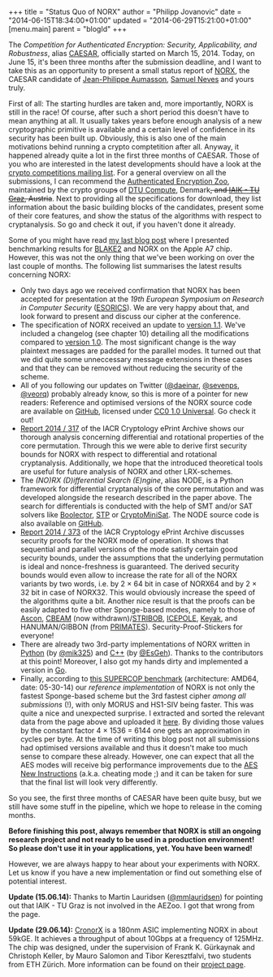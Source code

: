 +++
title = "Status Quo of NORX"
author = "Philipp Jovanovic"
date = "2014-06-15T18:34:00+01:00"
updated = "2014-06-29T15:21:00+01:00"
[menu.main]
    parent = "blogId"
+++


The *Competition for Authenticated Encryption: Security, Applicability, and Robustness*, alias [CAESAR](http://competitions.cr.yp.to/caesar.html), officially started on March 15, 2014. Today, on June 15, it's been three months after the submission deadline, and I want to take this as an opportunity to present a small status report of [NORX](https://norx.io), the CAESAR candidate of [Jean-Philippe Aumasson](http://aumasson.jp/), [Samuel Neves](http://eden.dei.uc.pt/~sneves/) and yours truly.

First of all: The starting hurdles are taken and, more importantly,  NORX is still in the race! Of course, after such a short period this doesn't have to mean anything at all. It usually takes years before enough analysis of a new cryptographic primitive is available and a certain level of confidence in its security has been built up. Obviously, this is also one of the main motivations behind running a crypto comptetition after all. Anyway, it happened already quite a lot in the first three months of CAESAR. Those of you who are interested in the latest developments should have a look at the [crypto competitions mailing list](https://groups.google.com/forum/#!forum/crypto-competitions). For a general overview on all the submissions, I can recommend the [Authenticated Encryption Zoo](https://aezoo.compute.dtu.dk/doku.php), maintained by the crypto group~~s~~ of [DTU Compute](http://www.compute.dtu.dk/english/research/Crypto), Denmark~~, and [IAIK - TU Graz](http://iaik.tugraz.at/), Austria~~. Next to providing all the specifications for download, they list information about the basic building blocks of the candidates, present some of their core features, and show the status of the algorithms with respect to cryptanalysis. So go and check it out, if you haven't done it already.

Some of you might have read [my last blog post](cryptomaths.com/2014/04/29/benchmarking-symmetric-crypto-on-the-apple-a7/) where I presented benchmarking results for [BLAKE2](https://blake2.net/) and NORX on the Apple A7 chip. However, this was not the only thing that we've been working on over the last couple of months. The following list summarises the latest results concerning NORX:

* Only two days ago we received confirmation that NORX has been accepted for presentation at the *19th European Symposium on Research in Computer Security* ([ESORICS](http://esorics2014.pwr.wroc.pl/)).
We are very happy about that, and look forward to present and discuss our cipher at the conference.
* The specification of NORX received an update to [version 1.1](https://norx.io/data/norxv11.pdf). We've included a changelog (see chapter 10) detailing all the modifications compared to [version 1.0](https://norx.io/data/norxv10.pdf). The most significant change is the way plaintext messages are padded for the parallel modes. It turned out that we did quite some unneccessary message extensions in these cases and that they can be removed without reducing the security of the scheme.
* All of you following our updates on Twitter ([@daeinar](https://twitter.com/daeinar), [@sevenps](https://twitter.com/sevenps), [@veorq](https://twitter.com/veorq)) probably already know, so this is more of a pointer for new readers: Reference and optimised versions of the NORX source code are available on [GitHub](https://github.com/norx/NORX), licensed under [CC0 1.0 Universal](https://creativecommons.org/publicdomain/zero/1.0/). Go check it out!
* [Report 2014 / 317](http://eprint.iacr.org/2014/317) of the IACR Cryptology ePrint Archive shows our thorough analysis concerning differential and rotational properties of the core permutation. Through this we were able to derive first security bounds for NORX with respect to differential and rotational cryptanalysis. Additionally, we hope that the introduced theoretical tools are useful for future analysis of NORX and other LRX-schemes.
* The *(NO)RX (D)ifferential Search (E)ngine*, alias NODE, is a Python framework for differential cryptanalysis of the core permutation and was developed alongside the research described in the paper above. The search for differentials is conducted with the help of SMT and/or SAT solvers like [Boolector](http://fmv.jku.at/boolector/), [STP](https://stp.github.io/stp/) or [CryptoMiniSat](http://www.msoos.org/cryptominisat2/). The NODE source code is also available on [GitHub](https://github.com/norx/NODE).
* [Report 2014 / 373](https://eprint.iacr.org/2014/373) of the IACR Cryptology ePrint Archive discusses security proofs for the NORX mode of operation. It shows that sequential and parallel versions of the mode satisfy certain good security bounds, under the assumptions that the underlying permutation is ideal and nonce-freshness is guaranteed. The derived security bounds would even allow to increase the rate for all of the NORX variants by two words, i.e. by 2 &times; 64 bit in case of NORX64 and by 2 &times; 32 bit in case of NORX32. This would obviously increase the speed of the algorithms quite a bit. Another nice result is that the proofs can be easily adapted to five other Sponge-based modes, namely to those of [Ascon](http://competitions.cr.yp.to/round1/asconv1.pdf), [CBEAM](http://competitions.cr.yp.to/round1/cbeamr1.pdf) (now withdrawn)/[STRIBOB](http://competitions.cr.yp.to/round1/stribobr1.pdf), [ICEPOLE](http://competitions.cr.yp.to/round1/icepolev1.pdf), [Keyak](http://competitions.cr.yp.to/round1/keyakv11.pdf), and HANUMAN/GIBBON (from [PRIMATES](http://competitions.cr.yp.to/round1/primatesv1.pdf)). Security-Proof-Stickers for everyone!
* There are already two 3rd-party implementations of NORX written in [Python](https://github.com/therealmik/norxpy) (by  [@mik325](https://twitter.com/mik235)) and [C++](https://code.google.com/p/norxx/) (by [@EsGeh](https://twitter.com/esgeh)). Thanks to the contributors at this point! Moreover, I also got my hands dirty and implemented a version in [Go](https://github.com/Daeinar/norx-go).
* Finally, according to [this SUPERCOP benchmark](http://bench.cr.yp.to/web-impl/amd64-titan0-crypto_aead.html) (architecture: AMD64, date: 05-30-14) our *reference implementation* of NORX is not only the fastest Sponge-based scheme but the 3rd fastest cipher *among all submissions* (!), with only MORUS and HS1-SIV being faster. This was quite a nice and unexpected surprise. I extracted and sorted the relevant data from the page above and uploaded it [here](http://cryptomaths.com/data/caesar/supercop-ref-053014.txt). By dividing those values by the constant factor 4 &times; 1536 = 6144 one gets an approximation in cycles per byte. At the time of writing this blog post not all submissions had optimised versions available and thus it doesn't make too much sense to compare these already. However, one can expect that all the AES modes will receive big performance improvements due to the [AES New Instructions](https://en.wikipedia.org/wiki/AES_instruction_set) (a.k.a. cheating mode ;) and it can be taken for sure that the final list will look very differently.

So you see, the first three months of CAESAR have been quite busy, but we still have some stuff in the pipeline, which we hope to release in the coming months.

**Before finishing this post, always remember that NORX is still an ongoing research project and not ready to be used in a production environment! So please don't use it in your applications, yet. You have been warned!**

However, we are always happy to hear about your experiments with NORX. Let us know if you have a new implementation or find out something else of potential interest.

**Update (15.06.14):** Thanks to Martin Lauridsen ([@mmlauridsen](https://twitter.com/mmlauridsen)) for pointing out that IAIK - TU Graz is not involved in the AEZoo. I got that wrong from the page.

**Update (29.06.14):** [CronorX](http://asic.ethz.ch/2013/CronorX.html) is a 180nm ASIC implementing NORX in about 59kGE. It achieves a throughput of about 10Gbps at a frequency of 125MHz. The chip was designed, under the supervision of Frank K. Gürkaynak and Christoph Keller, by Mauro Salomon and Tibor Keresztfalvi, two students from ETH Zürich. More information can be found on their [project page](http://iis-projects.ee.ethz.ch/index.php/NORX_-_an_AEAD_algorithm_for_the_CAESAR_competition).
